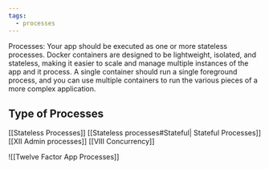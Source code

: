 ```yaml
---
tags:
  - processes
---
```

Processes: Your app should be executed as one or more stateless processes. Docker containers are designed to be lightweight, isolated, and stateless, making it easier to scale and manage multiple instances of the app and it process. A single container should run a single foreground process, and you can use multiple containers to run the various pieces of a more complex application. 

## Type of Processes 
[[Stateless Processes]]
[[Stateless processes#Stateful| Stateful Processes]] 
[[XII Admin processes]]
[[VIII Concurrency]]



![[Twelve Factor App Processes]]